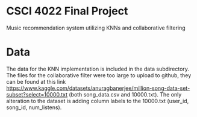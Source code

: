 # CSCI 4022 Final Project
Music recommendation system utilizing KNNs and collaborative filtering

# Data
The data for the KNN implementation is included in the data subdirectory. The files for the collaborative filter were too large to upload to github, they can be found at this link https://www.kaggle.com/datasets/anuragbanerjee/million-song-data-set-subset?select=10000.txt (both song_data.csv and 10000.txt). The only alteration to the dataset is adding column labels to the 10000.txt (user_id, song_id, num_listens).
